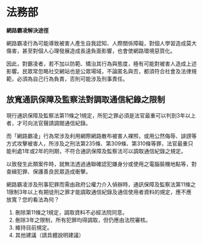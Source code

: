 # 法務部

**網路霸凌解決途徑**

網路霸凌行為可能導致被害人產生自我認知、人際關係障礙，對個人學習造成莫大傷害，甚至對個人心理發展造成長遠負面影響，也會使網路環境惡質化。

因此，對霸凌者，若不加以防範、矯治其行為與態度，極有可能對被害人造成上述影響。民眾常忽略社交網站也是公眾場域，不論匿名與否，都須符合社會及法律規範，必須為自己行為負責，否則可能涉及刑事責任。

## 放寬通訊保障及監察法對調取通信紀錄之限制

現行通訊保障及監察法第11條之1規定，所犯之罪必須是法官最重可以判到3年以上者，才可向法官聲請調閱通信紀錄。

而「網路霸凌」行為常涉及利用網際網路散布被害人裸照，或用公然侮辱、誹謗等方式攻擊被害人，所涉及之刑法第235條、第309條、第310條等罪，法官最重只能判處1年或2年的刑期，不符合通訊保障及監察法可以調取通信紀錄之規定。

以致發生此類案件時，就無法透過通聯確認犯嫌身分或使用之電腦裝機地點等，對查緝犯罪、保護善良民眾造成衝擊。

網路霸凌涉及刑事犯罪而需由政府公權力介入偵辦時，通訊保障及監察法第11條之1限制3年以上有期徒刑之罪才能調取通信紀錄及通信使用者資料的規定，應不應放寬？您的看法為何？　

1. 刪除第11條之1規定，調取資料不必經法院同意。
2. 刪除3年之限制，所有犯罪均得調取，但仍應由法院審核。
3. 維持目前規定。
4. 其他建議（請具體說明建議）
